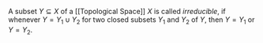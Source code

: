 A subset $Y\subseteq X$ of a [[Topological Space]] $X$ is called *irreducible*, if whenever $Y=Y_1\cup Y_2$ for two closed subsets $Y_1$ and $Y_2$ of $Y$, then $Y=Y_1$ or $Y=Y_2$.